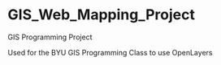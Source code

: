 # GIS_Web_Mapping_Project
GIS Programming Project

Used for the BYU GIS Programming Class to use OpenLayers
